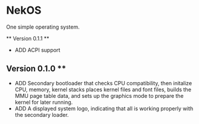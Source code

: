 # NekOS

One simple operating system.

** Version 0.1.1 **

* ADD ACPI support

## Version 0.1.0 **

* ADD Secondary bootloader that checks CPU compatibility, then initalize CPU, memory, kernel stacks places kernel files and font files, builds the MMU page table data, and sets up the graphics mode to prepare the kernel for later running.
* ADD A displayed system logo, indicating that all is working properly with the secondary loader.



